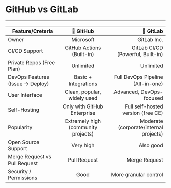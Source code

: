# GitHub vs GitLab
---
| Feature/Creteria                                          |     🐙 GitHub                                            |                        🦊 GitLab                     |  
| ----------------------------------------------------------|:---------------------------------------------------------:| ----------------------------------------------------:|
|Owner                                                      | Microsoft                                                 | GitLab Inc.                                          |
|CI/CD Support                                              | GitHub Actions (Built-in)                                 | GitLab CI/CD (Powerful, Built-in)                    |
|Private Repos (Free Plan)	                                |Unlimited	                                                | Unlimited                                            |
|DevOps Features (Issue → Deploy)	                          |Basic + Integrations	                                      | Full DevOps Pipeline (All-in-one)                    |
|User Interface	                                            | Clean, popular, widely used	                              | Advanced, DevOps-focused                             |
|Self-Hosting	                                              | Only with GitHub Enterprise	                              | Full self-hosted version (free CE)                   | 
|Popularity	                                                | Extremely high (community projects)	                      | Moderate (corporate/internal projects)               |
|Open Source Support	                                      | Very high	                                                | Also good                                            |
|Merge Request vs Pull Request	                            | Pull Request	                                            | Merge Request                                        |
|Security / Permissions                                     |	Good	                                                    | More granular control                                |

